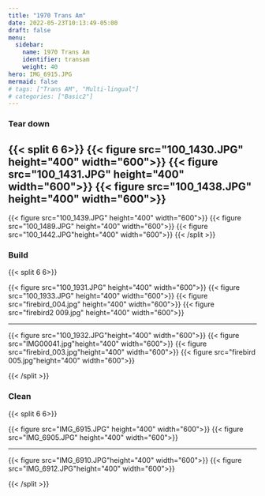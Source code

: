 ```yaml
---
title: "1970 Trans Am"
date: 2022-05-23T10:13:49-05:00
draft: false
menu:
  sidebar:
    name: 1970 Trans Am
    identifier: transam
    weight: 40
hero: IMG_6915.JPG
mermaid: false
# tags: ["Trans AM", "Multi-lingual"]
# categories: ["Basic2"]
---
```


### Tear down
{{< split 6 6>}}
{{< figure src="100_1430.JPG" height="400" width="600">}}
{{< figure src="100_1431.JPG" height="400" width="600">}}
{{< figure src="100_1438.JPG" height="400" width="600">}}
---
{{< figure src="100_1439.JPG" height="400" width="600">}}
{{< figure src="100_1489.JPG" height="400" width="600">}}
{{< figure src="100_1442.JPG"height="400" width="600">}}
{{< /split >}}

### Build
{{< split 6 6>}}

{{< figure src="100_1931.JPG" height="400" width="600">}}
{{< figure src="100_1933.JPG" height="400" width="600">}}
{{< figure src="firebird_004.jpg" height="400" width="600">}}
{{< figure src="firebird2 009.jpg" height="400" width="600">}}

---

{{< figure src="100_1932.JPG"height="400" width="600">}}
{{< figure src="IMG00041.jpg"height="400" width="600">}}
{{< figure src="firebird_003.jpg"height="400" width="600">}}
{{< figure src="firebird 005.jpg"height="400" width="600">}}

{{< /split >}}

### Clean
{{< split 6 6>}}

{{< figure src="IMG_6915.JPG" height="400" width="600">}}
{{< figure src="IMG_6905.JPG" height="400" width="600">}}

---

{{< figure src="IMG_6910.JPG"height="400" width="600">}}
{{< figure src="IMG_6912.JPG"height="400" width="600">}}


{{< /split >}}

